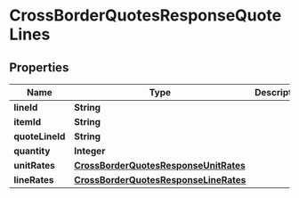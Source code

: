 

# CrossBorderQuotesResponseQuoteLines

## Properties

Name | Type | Description | Notes
------------ | ------------- | ------------- | -------------
**lineId** | **String** |  |  [optional]
**itemId** | **String** |  |  [optional]
**quoteLineId** | **String** |  |  [optional]
**quantity** | **Integer** |  |  [optional]
**unitRates** | [**CrossBorderQuotesResponseUnitRates**](CrossBorderQuotesResponseUnitRates.md) |  |  [optional]
**lineRates** | [**CrossBorderQuotesResponseLineRates**](CrossBorderQuotesResponseLineRates.md) |  |  [optional]



